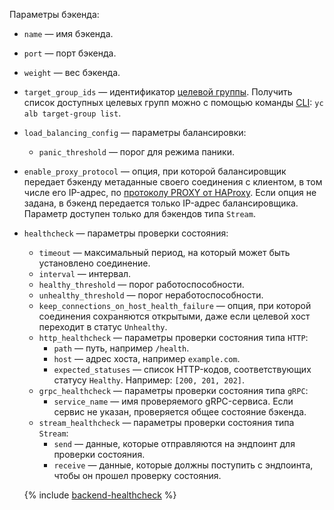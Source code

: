Параметры бэкенда:
* `name` — имя бэкенда.
* `port` — порт бэкенда.
* `weight` — вес бэкенда.
* `target_group_ids` — идентификатор [целевой группы](../../application-load-balancer/concepts/target-group.md). Получить список доступных целевых групп можно с помощью команды [CLI](../../cli/): `yc alb target-group list`.
* `load_balancing_config` — параметры балансировки:
  * `panic_threshold` — порог для режима паники.
* `enable_proxy_protocol` — опция, при которой балансировщик передает бэкенду метаданные своего соединения с клиентом, в том числе его IP-адрес, по [протоколу PROXY от HAProxy](https://www.haproxy.org/download/1.9/doc/proxy-protocol.txt). Если опция не задана, в бэкенд передается только IP-адрес балансировщика. Параметр доступен только для бэкендов типа `Stream`.
* `healthcheck` — параметры проверки состояния:
  * `timeout` — максимальный период, на который может быть установлено соединение.
  * `interval` — интервал.
  * `healthy_threshold` — порог работоспособности.
  * `unhealthy_threshold` — порог неработоспособности.
  * `keep_connections_on_host_health_failure` — опция, при которой соединения сохраняются открытыми, даже если целевой хост переходит в статус `Unhealthy`.
  * `http_healthcheck` — параметры проверки состояния типа `HTTP`:
    * `path` — путь, например `/health`.
    * `host` — адрес хоста, например `example.com`.
    * `expected_statuses` — список HTTP-кодов, соответствующих статусу `Healthy`. Например: `[200, 201, 202]`.
  * `grpc_healthcheck` — параметры проверки состояния типа `gRPC`:
    * `service_name` — имя проверяемого gRPC-сервиса. Если сервис не указан, проверяется общее состояние бэкенда.
  * `stream_healthcheck` — параметры проверки состояния типа `Stream`:
    * `send` — данные, которые отправляются на эндпоинт для проверки состояния.
    * `receive` — данные, которые должны поступить с эндпоинта, чтобы он прошел проверку состояния.

  {% include [backend-healthcheck](./backend-healthcheck.md) %}